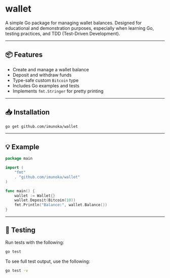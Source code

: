 # wallet

A simple Go package for managing wallet balances. Designed for educational and demonstration purposes, especially when learning Go, testing practices, and TDD (Test-Driven Development).

---

## 📦 Features

- Create and manage a wallet balance
- Deposit and withdraw funds
- Type-safe custom `Bitcoin` type
- Includes Go examples and tests
- Implements `fmt.Stringer` for pretty printing

---

## 📥 Installation

```bash
go get github.com/imunoka/wallet
```

---

## 💡 Example

```go
package main

import (
    "fmt"
    . "github.com/imunoka/wallet"
)

func main() {
    wallet := Wallet{}
    wallet.Deposit(Bitcoin(10))
    fmt.Println("Balance:", wallet.Balance())
}
```

---

## 🧪 Testing

Run tests with the following:

```bash
go test
```

To see full test output, use the following:
```bash
go test -v
```
